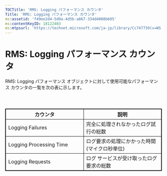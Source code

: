 ```yaml
---
TOCTitle: 'RMS: Logging パフォーマンス カウンタ'
Title: 'RMS: Logging パフォーマンス カウンタ'
ms:assetid: 'f49ee2d4-5d9a-4d5b-a867-334d4008b605'
ms:contentKeyID: 18122403
ms:mtpsurl: 'https://technet.microsoft.com/ja-jp/library/Cc747739(v=WS.10)'
---
```


RMS: Logging パフォーマンス カウンタ
====================================

RMS: Logging パフォーマンス オブジェクトに対して使用可能なパフォーマンス カウンタの一覧を次の表に示します。

###  

 
<p> </p>
<table style="border:1px solid black;">
<colgroup>
<col width="50%" />
<col width="50%" />
</colgroup>
<thead>
<tr class="header">
<th style="border:1px solid black;" >カウンタ</th>
<th style="border:1px solid black;" >説明</th>
</tr>
</thead>
<tbody>
<tr class="odd">
<td style="border:1px solid black;">Logging Failures</td>
<td style="border:1px solid black;">完全に処理されなかったログ試行の総数</td>
</tr>
<tr class="even">
<td style="border:1px solid black;">Logging Processing Time</td>
<td style="border:1px solid black;">ログ要求の処理にかかった時間 (マイクロ秒単位)</td>
</tr>
<tr class="odd">
<td style="border:1px solid black;">Logging Requests</td>
<td style="border:1px solid black;">ログ サービスが受け取ったログ要求の総数</td>
</tr>
</tbody>
</table>
